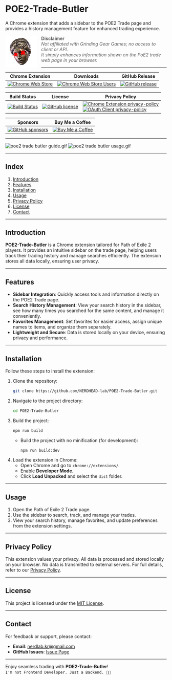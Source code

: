 # POE2-Trade-Butler

A Chrome extension that adds a sidebar to the POE2 Trade page and provides a history management feature for enhanced trading experience.

<img src="src/assets/icon.png" alt="icon" align="left" style="margin-right: 12px;"/>

> **Disclaimer**  
> _Not affiliated with Grinding Gear Games; no access to client or API.  
> It simply enhances information shown on the PoE2 trade web page in your browser._

---

<!-- prettier-ignore-start -->

| Chrome Extension                                                             | Downloads                                                                        | GitHub Release                                                 |
|------------------------------------------------------------------------------|----------------------------------------------------------------------------------|----------------------------------------------------------------|
| [![Chrome Web Store][chrome-web-store-version-badge]][chrome-web-store-link] | [![Chrome Web Store Users][chrome-web-store-users-badge]][chrome-web-store-link] | [![GitHub release][github-release-badge]][github-release-link] |

| Build Status                                             | License                                                        | Privacy Policy                                                                                                                                                                                 |
|----------------------------------------------------------|----------------------------------------------------------------|------------------------------------------------------------------------------------------------------------------------------------------------------------------------------------------------|
| [![Build Status][build-status-badge]][build-status-link] | [![GitHub license][github-license-badge]][github-license-link] | [![Chrome Extension privacy-policy][extension-privacy-policy-badge]][extension-privacy-policy-link]<br>[![OAuth Client privacy-policy][oauth-privacy-policy-badge]][oauth-privacy-policy-link] |

| Sponsors                                                          | Buy Me a Coffee                                                   |
|-------------------------------------------------------------------|-------------------------------------------------------------------|
| [![GitHub sponsors][github-sponsors-badge]][github-sponsors-link] | [![Buy Me a Coffee][buy-me-a-coffee-badge]][buy-me-a-coffee-link] |

<!-- prettier-ignore-end -->

<!-- Badges -->

[chrome-web-store-version-badge]: https://img.shields.io/chrome-web-store/v/ipnemofnhodcgcplnnfekbfpmngeeocm?label=Chrome%20Web%20Store&logo=chromewebstore
[chrome-web-store-users-badge]: https://img.shields.io/chrome-web-store/users/ipnemofnhodcgcplnnfekbfpmngeeocm?logo=chromewebstore
[github-release-badge]: https://img.shields.io/github/v/release/NERDHEAD-lab/POE2-Trade-Butler?logo=github
[build-status-badge]: https://github.com/NERDHEAD-lab/POE2-Trade-Butler/actions/workflows/release-please.yml/badge.svg
[github-license-badge]: https://img.shields.io/github/license/NERDHEAD-lab/POE2-Trade-Butler
[extension-privacy-policy-badge]: https://img.shields.io/badge/Privacy%20Policy-Chrome%20Extension-blue
[oauth-privacy-policy-badge]: https://img.shields.io/badge/Privacy%20Policy-OAuth%20Client-blue
[github-sponsors-badge]: https://img.shields.io/github/sponsors/NERDHEAD-lab?logo=github&logoColor=white
[buy-me-a-coffee-badge]: https://img.shields.io/badge/Buy%20Me%20a%20Coffee-yellow?logo=buymeacoffee&logoColor=white

<!-- Links -->

[chrome-web-store-link]: https://chrome.google.com/webstore/detail/poe2-trade-butler/ipnemofnhodcgcplnnfekbfpmngeeocm
[github-release-link]: https://github.com/NERDHEAD-lab/POE2-Trade-Butler/releases
[build-status-link]: https://github.com/NERDHEAD-lab/POE2-Trade-Butler/actions
[github-license-link]: https://github.com/NERDHEAD-lab/POE2-Trade-Butler/blob/master/LICENSE
[extension-privacy-policy-link]: https://github.com/NERDHEAD-lab/POE2-Trade-Butler/blob/master/privacy-policy.md
[oauth-privacy-policy-link]: https://github.com/NERDHEAD-lab/POE2-Trade-Butler/blob/master/oauth-client-privacy.md
[github-sponsors-link]: https://github.com/sponsors/NERDHEAD-lab
[buy-me-a-coffee-link]: https://coff.ee/nerdhead_lab

---

![poe2 trade butler guide.gif](docs/poe2%20trade%20butler%20guide.gif)
![poe2 trade butler usage.gif](docs/poe2%20trade%20butler%20usage.gif)

---

## Index

1. [Introduction](#introduction)
2. [Features](#features)
3. [Installation](#installation)
4. [Usage](#usage)
5. [Privacy Policy](#privacy-policy)
6. [License](#license)
7. [Contact](#contact)

---

## Introduction

**POE2-Trade-Butler** is a Chrome extension tailored for Path of Exile 2 players. It provides an intuitive sidebar on
the trade page, helping users track their trading history and manage searches efficiently. The extension stores all data
locally, ensuring user privacy.

---

## Features

- **Sidebar Integration**: Quickly access tools and information directly on the POE2 Trade page.
- **Search History Management**: View your search history in the sidebar, see how many times you searched for the same
  content, and manage it conveniently.
- **Favorites Management**: Set favorites for easier access, assign unique names to items, and organize them separately.
- **Lightweight and Secure**: Data is stored locally on your device, ensuring privacy and performance.

---

## Installation

Follow these steps to install the extension:

1. Clone the repository:
   ```bash
   git clone https://github.com/NERDHEAD-lab/POE2-Trade-Butler.git
   ```
2. Navigate to the project directory:
   ```bash
   cd POE2-Trade-Butler
   ```
3. Build the project:
   ```bash
   npm run build
   ```
   - Build the project with no minification (for development):
     ```bash
     npm run build:dev
     ```
4. Load the extension in Chrome:
   - Open Chrome and go to `chrome://extensions/`.
   - Enable **Developer Mode**.
   - Click **Load Unpacked** and select the `dist` folder.

---

## Usage

1. Open the Path of Exile 2 Trade page.
2. Use the sidebar to search, track, and manage your trades.
3. View your search history, manage favorites, and update preferences from the extension settings.

---

## Privacy Policy

This extension values your privacy. All data is processed and stored locally on your browser. No data is transmitted to
external servers. For full details, refer to our [Privacy Policy][privacy-policy].

[privacy-policy]: ./privacy-policy.md

---

## License

This project is licensed under the [MIT License][MIT License].

[MIT License]: ./LICENSE

---

## Contact

For feedback or support, please contact:

- **Email**: nerdlab.kr@gmail.com
- **GitHub Issues**: [Issue Page][github-issues-link]

[github-issues-link]: https://github.com/NERDHEAD-lab/POE2-Trade-Butler/issues

---

Enjoy seamless trading with **POE2-Trade-Butler**!<br>
`I'm not Frontend Developer. Just a Backend. 🥕🥕`
